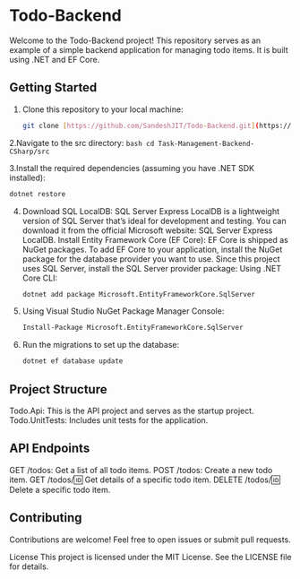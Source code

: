 # Todo-Backend

Welcome to the Todo-Backend project! This repository serves as an example of a simple backend application for managing todo items. It is built using .NET and EF Core.

## Getting Started

1. Clone this repository to your local machine:

   ```bash
   git clone [https://github.com/SandeshJIT/Todo-Backend.git](https://github.com/SandeshJIT/Task-Management-Backend-CSharp.git)

2.Navigate to the src directory:
      ```bash
      cd Task-Management-Backend-CSharp/src
      ```

3.Install the required dependencies (assuming you have .NET SDK installed):
   ```bash
   dotnet restore
   ```

4. Download SQL LocalDB:
SQL Server Express LocalDB is a lightweight version of SQL Server that’s ideal for development and testing. You can download it from the official Microsoft website: SQL Server Express LocalDB.
Install Entity Framework Core (EF Core):
EF Core is shipped as NuGet packages. To add EF Core to your application, install the NuGet package for the database provider you want to use. Since this project uses SQL Server, install the SQL Server provider package:
Using .NET Core CLI:
    ```bash
   dotnet add package Microsoft.EntityFrameworkCore.SqlServer
    ```

5. Using Visual Studio NuGet Package Manager Console:
    ```bash
   Install-Package Microsoft.EntityFrameworkCore.SqlServer
    ```
7. Run the migrations to set up the database:
    ```bash
   dotnet ef database update
    ```

## Project Structure
Todo.Api: This is the API project and serves as the startup project.
Todo.UnitTests: Includes unit tests for the application.

## API Endpoints
GET /todos: Get a list of all todo items.
POST /todos: Create a new todo item.
GET /todos/:id: Get details of a specific todo item.
DELETE /todos/:id: Delete a specific todo item.

## Contributing
Contributions are welcome! Feel free to open issues or submit pull requests.

License
This project is licensed under the MIT License. See the LICENSE file for details.

